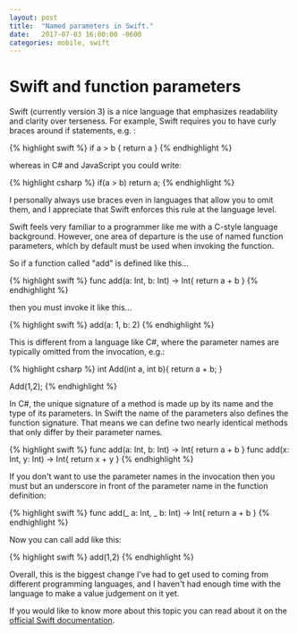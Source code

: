 ```yaml
---
layout: post
title:  "Named parameters in Swift."
date:   2017-07-03 16:00:00 -0600
categories: mobile, swift
---
```


# Swift and function parameters

Swift (currently version 3) is a nice language that emphasizes readability and clarity over terseness. For example, Swift requires you to have curly braces around if statements, e.g. : 

{% highlight swift %}
if a > b {
    return a
}
{% endhighlight %}

whereas in C# and JavaScript you could write:

{% highlight csharp %}
if(a > b)
    return a;
{% endhighlight %}

I personally always use braces even in languages that allow you to omit them, and I appreciate that Swift enforces this rule at the language level.

Swift feels very familiar to a programmer like me with a C-style language background. However, one area of departure is the use of named function parameters, which by default must be used when invoking the function.

So if a function called "add" is defined like this...

{% highlight swift %}
func add(a: Int, b: Int) -> Int{
    return a + b
}
{% endhighlight %}

then you must invoke it like this...

{% highlight swift %}
add(a: 1, b: 2)
{% endhighlight %}

This is different from a language like C#, where the parameter names are typically omitted from the invocation, e.g.: 

{% highlight csharp %}
int Add(int a, int b){
    return a + b;
}

Add(1,2);
{% endhighlight %}

In C#, the unique signature of a method is made up by its name and the type of its parameters. In Swift the name of the parameters also defines the function signature. That means we can define two nearly identical methods that only differ by their parameter names.

{% highlight swift %}
func add(a: Int, b: Int) -> Int{
    return a + b
}
func add(x: Int, y: Int) -> Int{
    return x + y
}
{% endhighlight %}

If you don't want to use the parameter names in the invocation then you must but an underscore in front of the parameter name in the function definition: 

{% highlight swift %}
func add(_ a: Int, _ b: Int) -> Int{
    return a + b
}
{% endhighlight %}

Now you can call add like this:

{% highlight swift %}
add(1,2)
{% endhighlight %}

Overall, this is the biggest change I've had to get used to coming from different programming languages, and I haven't had enough time with the language to make a value judgement on it yet. 

If you would like to know more about this topic you can read about it on the [official Swift documentation][docs].

[docs]: https://developer.apple.com/library/content/documentation/Swift/Conceptual/Swift_Programming_Language/Functions.html




